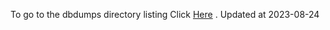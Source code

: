 To go to the dbdumps directory listing Click [Here](https://ipfs.io/ipfs/bafkreievhjncpldmhdt6zwqsgkxlircqvyxckmtpyh7d44m6bvsmyuwfau) . Updated at 2023-08-24